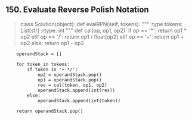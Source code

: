 
## 150. Evaluate Reverse Polish Notation

> class Solution(object):
>    def evalRPN(self, tokens):
        """
        :type tokens: List[str]
        :rtype: int
        """
        def cal(op, op1, op2):
            if op == '*':
                return op1 * op2
            elif op == '/':
                return op1 / float(op2)
            elif op == '+':
                return op1 + op2 
            else:
                return op1 - op2

        operandStack = []

        for token in tokens:
            if token in '+-*/':
                op2 = operandStack.pop()
                op1 = operandStack.pop()
                res = cal(token, op1, op2)
                operandStack.append(int(res))
            else:
                operandStack.append(int(token)) 

        return operandStack.pop()
